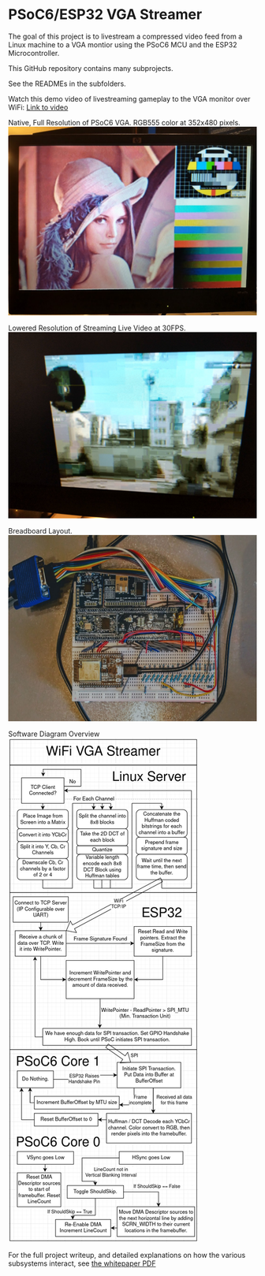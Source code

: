 # PSoC6/ESP32 VGA Streamer 

The goal of this project is to livestream a compressed video feed from a Linux machine to a VGA montior using the PSoC6 MCU and the ESP32 Microcontroller. 

This GitHub repository contains many subprojects. 

See the READMEs in the subfolders.


Watch this demo video of livestreaming gameplay to the VGA monitor over WiFi: [Link to video](https://drive.google.com/file/d/1-jbulYnPb3N8D912lSg62HLdD7m2vJCN/view?usp=sharing)


Native, Full Resolution of PSoC6 VGA. RGB555 color at 352x480 pixels.
![Alt text](images/FullResolutionVGATest.jpg?raw=true "Full Resolution VGA Test")

Lowered Resolution of Streaming Live Video at 30FPS. 
![Alt text](images/StreamResolution.jpg?raw=true "Low Resolution Realtime Video Stream @ 30FPS")

Breadboard Layout.
![Alt text](images/BoardLayout.jpg?raw=true "Breadboard layout")

Software Diagram Overview
![Alt text](images/ProjectDiagram.png?raw=true "Project Diagram")

For the full project writeup, and detailed explanations on how the various subsystems interact, see [the whitepaper PDF](https://github.com/travisjayday/vga-streamer/blob/main/images/whitepaper.pdf)
